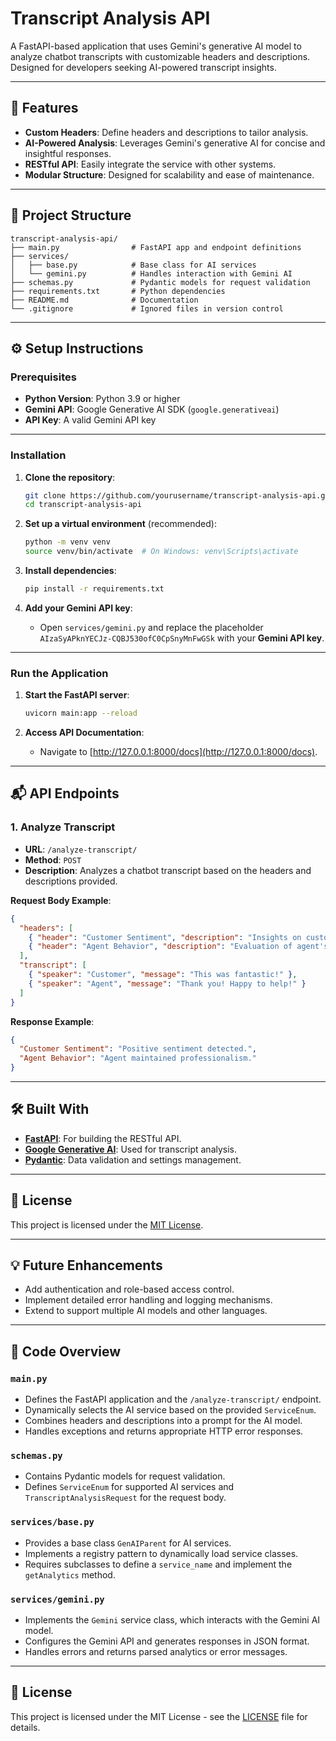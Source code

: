 # Transcript Analysis API

A FastAPI-based application that uses Gemini's generative AI model to analyze chatbot transcripts with customizable headers and descriptions. Designed for developers seeking AI-powered transcript insights.

---

## 🚀 Features
- **Custom Headers**: Define headers and descriptions to tailor analysis.
- **AI-Powered Analysis**: Leverages Gemini's generative AI for concise and insightful responses.
- **RESTful API**: Easily integrate the service with other systems.
- **Modular Structure**: Designed for scalability and ease of maintenance.

---

## 📂 Project Structure

```
transcript-analysis-api/
├── main.py                # FastAPI app and endpoint definitions
├── services/
│   ├── base.py            # Base class for AI services
│   └── gemini.py          # Handles interaction with Gemini AI
├── schemas.py             # Pydantic models for request validation
├── requirements.txt       # Python dependencies
├── README.md              # Documentation
└── .gitignore             # Ignored files in version control
```

---

## ⚙️ Setup Instructions

### Prerequisites
- **Python Version**: Python 3.9 or higher
- **Gemini API**: Google Generative AI SDK (`google.generativeai`)
- **API Key**: A valid Gemini API key

---

### Installation

1. **Clone the repository**:
   ```bash
   git clone https://github.com/yourusername/transcript-analysis-api.git
   cd transcript-analysis-api
   ```

2. **Set up a virtual environment** (recommended):
   ```bash
   python -m venv venv
   source venv/bin/activate  # On Windows: venv\Scripts\activate
   ```

3. **Install dependencies**:
   ```bash
   pip install -r requirements.txt
   ```

4. **Add your Gemini API key**:
   - Open `services/gemini.py` and replace the placeholder `AIzaSyAPknYECJz-CQBJ530ofC0CpSnyMnFwGSk` with your **Gemini API key**.

---

### Run the Application

1. **Start the FastAPI server**:
   ```bash
   uvicorn main:app --reload
   ```

2. **Access API Documentation**:
   - Navigate to [http://127.0.0.1:8000/docs](http://127.0.0.1:8000/docs).

---

## 📬 API Endpoints

### 1. **Analyze Transcript**

- **URL**: `/analyze-transcript/`  
- **Method**: `POST`  
- **Description**: Analyzes a chatbot transcript based on the headers and descriptions provided.

**Request Body Example**:
```json
{
  "headers": [
    { "header": "Customer Sentiment", "description": "Insights on customer feelings and tone" },
    { "header": "Agent Behavior", "description": "Evaluation of agent's professionalism" }
  ],
  "transcript": [
    { "speaker": "Customer", "message": "This was fantastic!" },
    { "speaker": "Agent", "message": "Thank you! Happy to help!" }
  ]
}
```

**Response Example**:
```json
{
  "Customer Sentiment": "Positive sentiment detected.",
  "Agent Behavior": "Agent maintained professionalism."
}
```

---

## 🛠️ Built With
- **[FastAPI](https://fastapi.tiangolo.com/)**: For building the RESTful API.
- **[Google Generative AI](https://cloud.google.com/generative-ai/)**: Used for transcript analysis.
- **[Pydantic](https://pydantic-docs.helpmanual.io/)**: Data validation and settings management.

---

## 📝 License
This project is licensed under the [MIT License](LICENSE).

---

## 💡 Future Enhancements
- Add authentication and role-based access control.
- Implement detailed error handling and logging mechanisms.
- Extend to support multiple AI models and other languages.

---

## 📄 Code Overview

### `main.py`
- Defines the FastAPI application and the `/analyze-transcript/` endpoint.
- Dynamically selects the AI service based on the provided `ServiceEnum`.
- Combines headers and descriptions into a prompt for the AI model.
- Handles exceptions and returns appropriate HTTP error responses.

### `schemas.py`
- Contains Pydantic models for request validation.
- Defines `ServiceEnum` for supported AI services and `TranscriptAnalysisRequest` for the request body.

### `services/base.py`
- Provides a base class `GenAIParent` for AI services.
- Implements a registry pattern to dynamically load service classes.
- Requires subclasses to define a `service_name` and implement the `getAnalytics` method.

### `services/gemini.py`
- Implements the `Gemini` service class, which interacts with the Gemini AI model.
- Configures the Gemini API and generates responses in JSON format.
- Handles errors and returns parsed analytics or error messages.

---

## 📜 License
This project is licensed under the MIT License - see the [LICENSE](LICENSE) file for details.
